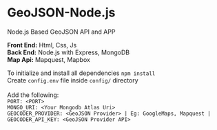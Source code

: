 # GeoJSON-Node.js
Node.js Based GeoJSON API and APP

<strong>Front End:</strong> Html, Css, Js <br />
<strong>Back End:</strong> Node.js with Express, MongoDB <br />
<strong>Map Api:</strong> Mapquest, Mapbox

To initialize and install all dependencies ```npm install``` <br />
Create ```config.env``` file inside ```config/``` directory<br />
<br />Add the following:<br />
```PORT: <PORT>``` <br />
```MONGO_URI: <Your Mongodb Atlas Uri>```<br />
```GEOCODER_PROVIDER: <GeoJSON Provider> | Eg: GoogleMaps, Mapquest |```<br />
```GEOCODER_API_KEY: <GeoJSON Provider API>```<br />
